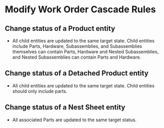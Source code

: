 # Modify Work Order Cascade Rules

## Change status of a Product entity
- All child entities are updated to the same target state. Child entities include Parts, Hardware, Subassemblies, and Subassemblies themselves can contain Parts, Hardware and Nested Subassemblies, and Nested Subassemblies can contain Parts and Hardware.

## Change status of a Detached Product entity
- All child entities are updated to the same target state. Child entities should only include parts.

## Change status of a Nest Sheet entity
- All associated Parts are updated to the same target status.